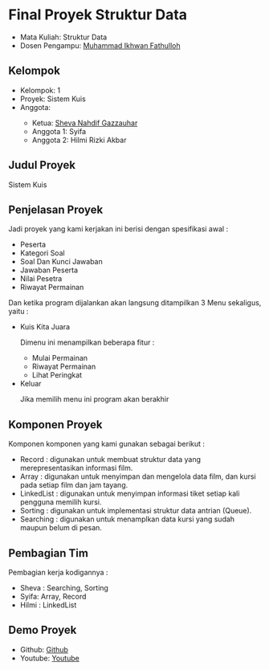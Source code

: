 # Final Proyek Struktur Data
<ul>
  <li>Mata Kuliah: Struktur Data</li>
  <li>Dosen Pengampu: <a href="https://github.com/Muhammad-Ikhwan-Fathulloh">Muhammad Ikhwan Fathulloh</a></li>
</ul>

## Kelompok
<ul>
  <li>Kelompok: 1</li>
  <li>Proyek: Sistem Kuis</li>
  <li>Anggota:</li>
  <ul>
    <li>Ketua: <a href="https://github.com/nadhifsheva">Sheva Nahdif Gazzauhar</a></li>
    <li>Anggota 1: Syifa </a></li>
    <li>Anggota 2: Hilmi Rizki Akbar</a></li>
  </ul>
</ul>

## Judul Proyek
<p>Sistem Kuis</p>

## Penjelasan Proyek
<p>Jadi proyek yang kami kerjakan ini berisi dengan spesifikasi awal : </p>
<ul>
  <li>Peserta</li>
  <li>Kategori Soal</li>
  <li>Soal Dan Kunci Jawaban</li>
  <li>Jawaban Peserta</li>
  <li>Nilai Pesetra</li>
  <li>Riwayat Permainan</li>
</ul>

<p>Dan ketika program dijalankan akan langsung ditampilkan 3 Menu sekaligus, yaitu :</p>
<ul>
  <li>Kuis Kita Juara</li>
  <p>Dimenu ini menampilkan beberapa fitur : </p>
  <ul>
    <li>Mulai Permainan</li>
    <li>Riwayat Permainan</li>
    <li>Lihat Peringkat</li>
  </ul>
  <li>Keluar</li>
  <p>Jika memilih menu ini program akan berakhir</p>
</ul>

## Komponen Proyek
<p>Komponen komponen yang kami gunakan sebagai berikut :</p>
<ul>
  <li>Record : digunakan untuk membuat struktur data yang merepresentasikan informasi film.</li>
  <li>Array : digunakan untuk menyimpan dan mengelola data film, dan kursi pada setiap film dan jam tayang.</li>
  <li>LinkedList : digunakan untuk menyimpan informasi tiket setiap kali pengguna memilih kursi.</li>
  <li>Sorting : digunakan untuk implementasi struktur data antrian (Queue). </li>
  <li>Searching : digunakan untuk menamplkan data kursi yang sudah maupun belum di pesan.</li>
</ul>

## Pembagian Tim
<p>Pembagian kerja kodigannya : </p>
<ul>
  <li>Sheva : Searching, Sorting</li>
  <li>Syifa: Array, Record</li>
  <li>Hilmi : LinkedList</li>
</ul>

## Demo Proyek
<ul>
  <li>Github: <a href="https://github.com/nadhifsheva/Aplikasi-Sistem-Kuis/blob/main/Kuis_SD.java">Github</a></li>
  <li>Youtube: <a href="">Youtube</a></li>
</ul>
